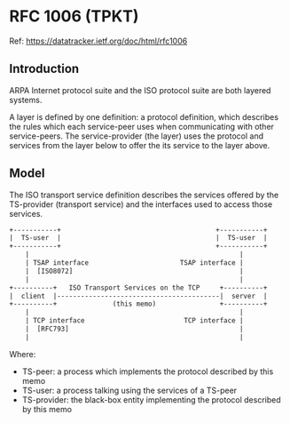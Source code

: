 # RFC 1006 (TPKT)

Ref: https://datatracker.ietf.org/doc/html/rfc1006

## Introduction

ARPA Internet protocol suite and the ISO protocol suite are both layered systems.

A layer is defined by one definition: a protocol definition, which describes the rules which each service-peer uses when communicating with other service-peers. The service-provider (the layer) uses the protocol and services from the layer below to offer the its service to the layer above.

## Model

The ISO transport service definition describes the services offered by the TS-provider (transport service) and the interfaces used to access those services.

```txt
+-----------+                                       +-----------+
|  TS-user  |                                       |  TS-user  |
+-----------+                                       +-----------+
    |                                                     |
    | TSAP interface                       TSAP interface |
    |  [ISO8072]                                          |
    |                                                     |
+----------+   ISO Transport Services on the TCP     +----------+
|  client  |-----------------------------------------|  server  |
+----------+              (this memo)                +----------+
    |                                                     |
    | TCP interface                         TCP interface |
    |  [RFC793]                                           |
    |                                                     |
```

Where:
- TS-peer: a process which implements the protocol described by this memo
- TS-user: a process talking using the services of a TS-peer
- TS-provider: the black-box entity implementing the protocol described by this memo
